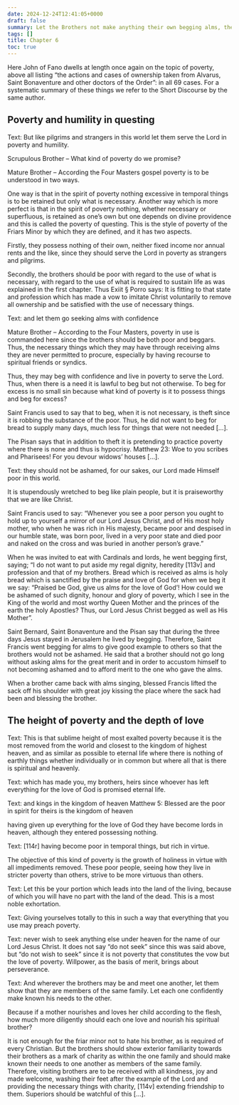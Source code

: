 ```yaml
---
date: 2024-12-24T12:41:05+0000
draft: false
summary: Let the Brothers not make anything their own begging alms, the Sick Brothers.
tags: []
title: Chapter 6
toc: true
---
```






Here John of Fano dwells at length once again on the topic of poverty, above all listing “the actions and cases of ownership taken from Alvarus, Saint Bonaventure and other doctors of the Order”: in all 69 cases. For a systematic summary of these things we refer to the Short Discourse by the same author.
## Poverty and humility in questing

Text: But like pilgrims and strangers in this world let them serve the Lord in poverty and humility.

Scrupulous Brother – What kind of poverty do we promise?

Mature Brother – According the Four Masters gospel poverty is to be understood in two ways.

One way is that in the spirit of poverty nothing excessive in temporal things is to be retained but only what is necessary. Another way which is more perfect is that in the spirit of poverty nothing, whether necessary or superfluous, is retained as one’s own but one depends on divine providence and this is called the poverty of questing. This is the style of poverty of the Friars Minor by which they are defined, and it has two aspects.

Firstly, they possess nothing of their own, neither fixed income nor annual rents and the like, since they should serve the Lord in poverty as strangers and pilgrims.

Secondly, the brothers should be poor with regard to the use of what is necessary, with regard to the use of what is required to sustain life as was explained in the first chapter. Thus Exiit § Porro says: It is fitting to that state and profession which has made a vow to imitate Christ voluntarily to remove all ownership and be satisfied with the use of necessary things.

Text: and let them go seeking alms with confidence

Mature Brother – According to the Four Masters, poverty in use is commanded here since the brothers should be both poor and beggars. Thus, the necessary things which they may have through receiving alms they are never permitted to procure, especially by having recourse to spiritual friends or syndics.

Thus, they may beg with confidence and live in poverty to serve the Lord. Thus, when there is a need it is lawful to beg but not otherwise. To beg for excess is no small sin because what kind of poverty is it to possess things and beg for excess?

Saint Francis used to say that to beg, when it is not necessary, is theft since it is robbing the substance of the poor. Thus, he did not want to beg for bread to supply many days, much less for things that were not needed […].

The Pisan says that in addition to theft it is pretending to practice poverty where there is none and thus is hypocrisy. Matthew 23: Woe to you scribes and Pharisees! For you devour widows’ houses […].

Text: they should not be ashamed, for our sakes, our Lord made Himself poor in this world.

It is stupendously wretched to beg like plain people, but it is praiseworthy that we are like Christ.

Saint Francis used to say: “Whenever you see a poor person you ought to hold up to yourself a mirror of our Lord Jesus Christ, and of His most holy mother, who when he was rich in His majesty, became poor and despised
in our humble state, was born poor, lived in a very poor state and died poor and naked on the cross and was buried in another person’s grave.”

When he was invited to eat with Cardinals and lords, he went begging first, saying; “I do not want to put aside my regal dignity, heredity [113v] and profession and that of my brothers. Bread which is received as alms is holy bread which is sanctified by the praise and love of God for when we beg it we say: “Praised be God, give us alms for the love of God’! How could we be ashamed of such dignity, honour and glory of poverty, which I see in the King of the world and most worthy Queen Mother and the princes of the earth the holy Apostles? Thus, our Lord Jesus Christ begged as well as His Mother”.

Saint Bernard, Saint Bonaventure and the Pisan
say that during the three days Jesus stayed in Jerusalem he lived by begging. Therefore, Saint Francis went begging for alms to give good example to others so that the brothers would not be ashamed. He said that a brother should not go long without asking alms for the great merit and in order to accustom himself to not becoming ashamed and to afford merit to the one who gave the alms.

When a brother came back with alms singing, blessed Francis lifted the sack off his shoulder with great joy kissing the place where the sack had been and blessing the brother.

## The height of poverty and the depth of love

Text: This is that sublime height of most exalted poverty because it is the most removed from the world and closest to the kingdom of highest heaven, and as similar as possible to eternal life where there is nothing of earthly things whether individually or in common but where all that is there is spiritual and heavenly.

Text: which has made you, my brothers, heirs since whoever has left everything for the love of God is promised eternal life.

Text: and kings in the kingdom of heaven Matthew 5: Blessed are the poor in spirit for theirs is the kingdom of heaven

having given up everything for the love of God they have become lords in heaven, although they entered possessing nothing.

Text: [114r] having become poor in temporal things, but rich in virtue.

The objective of this kind of poverty is the growth of holiness in virtue with all impediments removed. These poor people, seeing how they live in stricter poverty than others, strive to be more virtuous than others.

Text: Let this be your portion which leads into the land of the living, because of which you will have no part with the land of the dead. This is a most noble exhortation.

Text: Giving yourselves totally to this in such a way that everything that you use may preach poverty.

Text: never wish to seek anything else under heaven for the name of our Lord Jesus Christ. It does not say “do not seek” since this was said above, but “do not wish to seek” since it is not poverty that constitutes the vow but the love of poverty. Willpower, as the basis of merit, brings about perseverance.

Text: And wherever the brothers may be and meet one another, let them show that they are members of the same family. Let each one confidently make known his needs to the other.

Because if a mother nourishes and loves her child according to the flesh, how much more diligently should each one love and nourish his spiritual brother?

It is not enough for the friar minor not to hate his brother, as is required of every Christian. But the brothers should show exterior familiarity towards their brothers as a mark of charity as within the one family and should make known their needs to one another as members of the same family. Therefore, visiting brothers are to be received with all kindness, joy and made welcome, washing their feet after the example of the Lord and providing the necessary things with charity, [114v] extending friendship to them. Superiors should be watchful of this […]. 
